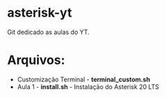# asterisk-yt
Git dedicado as aulas do YT.

# Arquivos:
- Customização Terminal - **terminal_custom.sh**
- Aula 1 - **install.sh** - Instalação do Asterisk 20 LTS
